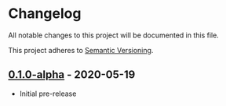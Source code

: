 # Changelog

All notable changes to this project will be documented in this file.

This project adheres to [Semantic Versioning](https://semver.org/spec/v2.0.0.html).

## [0.1.0-alpha] - 2020-05-19

- Initial pre-release

[0.1.0-alpha]: https://github.com/stevexnicholls/polly/releases/tag/v0.1.0-alpha

